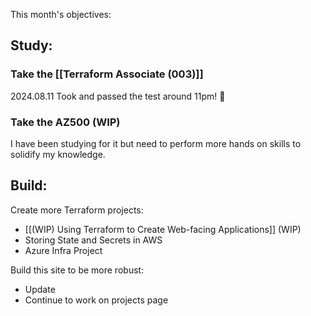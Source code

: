 This month's objectives:

## Study:
### Take the [[Terraform Associate (003)]]
2024.08.11 Took and passed the test around 11pm! 🎊

### Take the AZ500 (WIP)
I have been studying for it but need to perform more hands on skills to solidify my knowledge.
## Build:
Create more Terraform projects:
- [[(WIP) Using Terraform to Create Web-facing Applications]] (WIP)
- Storing State and Secrets in AWS
- Azure Infra Project

Build this site to be more robust:
- Update
- Continue to work on projects page